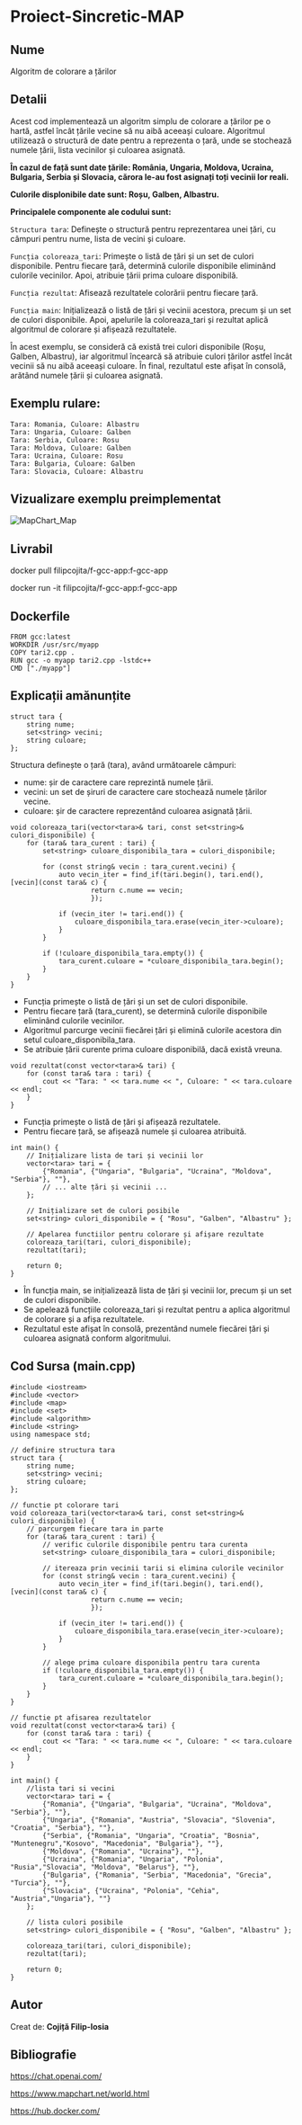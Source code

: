 # Proiect-Sincretic-MAP

## Nume
Algoritm de colorare a țărilor

## Detalii
Acest cod implementează un algoritm simplu de colorare a țărilor pe o hartă, astfel încât țările vecine să nu aibă aceeași culoare. Algoritmul utilizează o structură de date pentru a reprezenta o țară, unde se stochează numele țării, lista vecinilor și culoarea asignată.


__În cazul de față sunt date țările: România, Ungaria, Moldova, Ucraina, Bulgaria, Serbia și Slovacia, cărora le-au fost asignați toți vecinii lor reali.__

__Culorile displonibile date sunt: Roșu, Galben, Albastru.__

**Principalele componente ale codului sunt:**

  ```Structura tara```: Definește o structură pentru reprezentarea unei țări, cu câmpuri pentru nume, lista de vecini și culoare.
  
  ```Funcția coloreaza_tari```: Primește o listă de țări și un set de culori disponibile. Pentru fiecare țară, determină culorile disponibile eliminând culorile vecinilor. Apoi, atribuie țării prima culoare disponibilă.
  
  ```Funcția rezultat```: Afisează rezultatele colorării pentru fiecare țară.
  
  ```Funcția main```: Inițializează o listă de țări și vecinii acestora, precum și un set de culori disponibile. Apoi, apelurile la coloreaza_tari și rezultat aplică algoritmul de colorare și afișează rezultatele.
  
  În acest exemplu, se consideră că există trei culori disponibile (Roșu, Galben, Albastru), iar algoritmul încearcă să atribuie culori țărilor astfel încât vecinii să nu aibă aceeași culoare. În final, rezultatul este afișat în consolă, arătând numele țării și culoarea asignată.
  

## Exemplu rulare:
```
Tara: Romania, Culoare: Albastru
Tara: Ungaria, Culoare: Galben
Tara: Serbia, Culoare: Rosu
Tara: Moldova, Culoare: Galben
Tara: Ucraina, Culoare: Rosu
Tara: Bulgaria, Culoare: Galben
Tara: Slovacia, Culoare: Albastru
```

## Vizualizare exemplu preimplementat
![MapChart_Map](https://github.com/filipcojita/proiect-sincretic-MAP/assets/96796816/d7492e6b-2586-4aaf-92f2-e51797385b5c)


## Livrabil
docker pull filipcojita/f-gcc-app:f-gcc-app

docker run -it filipcojita/f-gcc-app:f-gcc-app

## Dockerfile
```
FROM gcc:latest
WORKDIR /usr/src/myapp
COPY tari2.cpp .
RUN gcc -o myapp tari2.cpp -lstdc++
CMD ["./myapp"]
```

## Explicații amănunțite
```
struct tara {
	string nume;
	set<string> vecini;
	string culoare;
};
```
Structura definește o țară (tara), având următoarele câmpuri:
+ nume: șir de caractere care reprezintă numele țării.
+ vecini: un set de șiruri de caractere care stochează numele țărilor vecine.
+ culoare: șir de caractere reprezentând culoarea asignată țării.

```
void coloreaza_tari(vector<tara>& tari, const set<string>& culori_disponibile) {
    for (tara& tara_curent : tari) {
        set<string> culoare_disponibila_tara = culori_disponibile;

        for (const string& vecin : tara_curent.vecini) {
            auto vecin_iter = find_if(tari.begin(), tari.end(), [vecin](const tara& c) { 
                    return c.nume == vecin; 
                    });

            if (vecin_iter != tari.end()) {
                culoare_disponibila_tara.erase(vecin_iter->culoare);
            }
        }

        if (!culoare_disponibila_tara.empty()) {
            tara_curent.culoare = *culoare_disponibila_tara.begin();
        }
    }
}

```
+ Funcția primește o listă de țări și un set de culori disponibile.
+ Pentru fiecare țară (tara_curent), se determină culorile disponibile eliminând culorile vecinilor.
+ Algoritmul parcurge vecinii fiecărei țări și elimină culorile acestora din setul culoare_disponibila_tara.
+ Se atribuie țării curente prima culoare disponibilă, dacă există vreuna.

```
void rezultat(const vector<tara>& tari) {
    for (const tara& tara : tari) {
        cout << "Tara: " << tara.nume << ", Culoare: " << tara.culoare << endl;
    }
}
```
+ Funcția primește o listă de țări și afișează rezultatele.
+ Pentru fiecare țară, se afișează numele și culoarea atribuită.

```
int main() {
    // Inițializare lista de tari și vecinii lor
    vector<tara> tari = {
        {"Romania", {"Ungaria", "Bulgaria", "Ucraina", "Moldova", "Serbia"}, ""},
        // ... alte țări și vecinii ...
    };

    // Inițializare set de culori posibile
    set<string> culori_disponibile = { "Rosu", "Galben", "Albastru" };

    // Apelarea functiilor pentru colorare și afișare rezultate
    coloreaza_tari(tari, culori_disponibile);
    rezultat(tari);

    return 0;
}
```
+ În funcția main, se inițializează lista de țări și vecinii lor, precum și un set de culori disponibile.
+ Se apelează funcțiile coloreaza_tari și rezultat pentru a aplica algoritmul de colorare și a afișa rezultatele.
+ Rezultatul este afișat în consolă, prezentând numele fiecărei țări și culoarea asignată conform algoritmului.

## Cod Sursa (main.cpp)
```
#include <iostream>
#include <vector>
#include <map>
#include <set>
#include <algorithm>
#include <string>
using namespace std;

// definire structura tara
struct tara {
	string nume;
	set<string> vecini;
	string culoare;
};

// functie pt colorare tari
void coloreaza_tari(vector<tara>& tari, const set<string>& culori_disponibile) {
	// parcurgem fiecare tara in parte
	for (tara& tara_curent : tari) {
		// verific culorile disponibile pentru tara curenta
		set<string> culoare_disponibila_tara = culori_disponibile;

		// itereaza prin vecinii tarii si elimina culorile vecinilor
		for (const string& vecin : tara_curent.vecini) {
			auto vecin_iter = find_if(tari.begin(), tari.end(), [vecin](const tara& c) { 
					return c.nume == vecin; 
					});

			if (vecin_iter != tari.end()) {
				culoare_disponibila_tara.erase(vecin_iter->culoare);
			}
		}

		// alege prima culoare disponibila pentru tara curenta
		if (!culoare_disponibila_tara.empty()) {
			tara_curent.culoare = *culoare_disponibila_tara.begin();
		}
	}
}

// functie pt afisarea rezultatelor
void rezultat(const vector<tara>& tari) {
	for (const tara& tara : tari) {
		cout << "Tara: " << tara.nume << ", Culoare: " << tara.culoare << endl;
	}
}

int main() {
	//lista tari si vecini
	vector<tara> tari = {
		{"Romania", {"Ungaria", "Bulgaria", "Ucraina", "Moldova", "Serbia"}, ""},
		{"Ungaria", {"Romania", "Austria", "Slovacia", "Slovenia", "Croatia", "Serbia"}, ""},
		{"Serbia", {"Romania", "Ungaria", "Croatia", "Bosnia", "Muntenegru","Kosovo", "Macedonia", "Bulgaria"}, ""},
		{"Moldova", {"Romania", "Ucraina"}, ""},
		{"Ucraina", {"Romania", "Ungaria", "Polonia", "Rusia","Slovacia", "Moldova", "Belarus"}, ""},
		{"Bulgaria", {"Romania", "Serbia", "Macedonia", "Grecia", "Turcia"}, ""},
		{"Slovacia", {"Ucraina", "Polonia", "Cehia", "Austria","Ungaria"}, ""}
	};

	// lista culori posibile
	set<string> culori_disponibile = { "Rosu", "Galben", "Albastru" };

	coloreaza_tari(tari, culori_disponibile);
	rezultat(tari);

	return 0;
}
```

## Autor
Creat de: **Cojiță Filip-Iosia**

## Bibliografie  
https://chat.openai.com/

https://www.mapchart.net/world.html

https://hub.docker.com/

